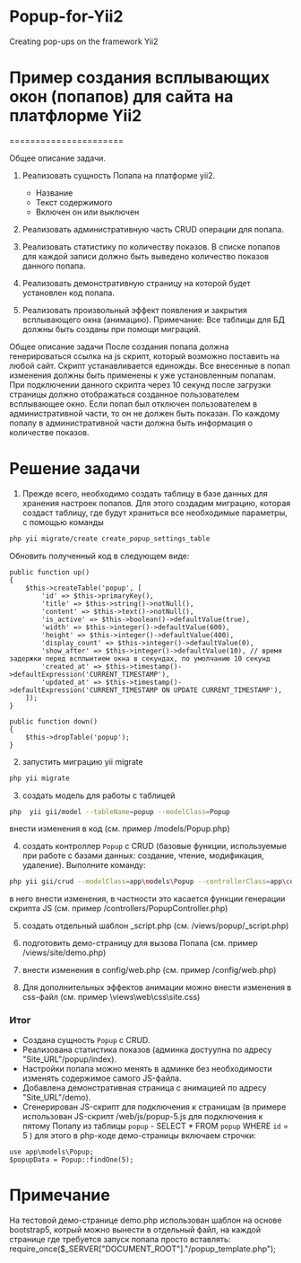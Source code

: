 # Popup-for-Yii2
Creating pop-ups on the framework Yii2

# Пример создания всплывающих окон (попапов) для сайта на платфлорме Yii2
======================

Общее описание задачи.

1. Реализовать сущность Попапа на платформе yii2.
	- Название
	- Текст содержимого
	- Включен он или выключен

2. Реализовать административную часть CRUD операции для попапа.

3. Реализовать статистику по количеству показов. 
В списке попапов для каждой записи должно быть выведено количество показов данного попапа.

4. Реализовать демонстративную страницу на которой будет установлен код попапа.

5. Реализовать произвольный эффект появления и закрытия всплывающего окна (анимацию).
Примечание: Все таблицы для БД должны быть созданы при помощи миграций.

Общее описание задачи
После создания попапа должна генерироваться ссылка на js скрипт, который возможно поставить на любой сайт. 
Скрипт устанавливается единожды. 
Все внесенные в попап изменения должны быть применены к уже установленным попапам.
При подключении данного скрипта через 10 секунд после загрузки страницы должно отображаться созданное пользователем всплывающее окно. 
Если попап был отключен пользователем в административной части, то он не должен быть показан.
По каждому попапу в административной части должна быть информация о количестве показов.

Решение задачи
======================

1. Прежде всего, необходимо создать таблицу в базе данных для хранения настроек попапов. 
Для этого создадим миграцию, которая создаст таблицу, где будут храниться все необходимые параметры, с помощью команды 
```bash
php yii migrate/create create_popup_settings_table
```
Обновить полученный код в следующем виде:

    public function up()
    {
        $this->createTable('popup', [
            'id' => $this->primaryKey(),
            'title' => $this->string()->notNull(),
            'content' => $this->text()->notNull(),
            'is_active' => $this->boolean()->defaultValue(true),
            'width' => $this->integer()->defaultValue(600),
            'height' => $this->integer()->defaultValue(400),
            'display_count' => $this->integer()->defaultValue(0),
            'show_after' => $this->integer()->defaultValue(10), // время задержки перед всплыитием окна в секундах, по умолчанию 10 секунд
            'created_at' => $this->timestamp()->defaultExpression('CURRENT_TIMESTAMP'),
            'updated_at' => $this->timestamp()->defaultExpression('CURRENT_TIMESTAMP ON UPDATE CURRENT_TIMESTAMP'),
        ]);
    }

    public function down()
    {
        $this->dropTable('popup');
    }

2. запустить миграцию yii migrate
```bash
php yii migrate
```
3. создать модель для работы с таблицей
```bash
php  yii gii/model --tableName=popup --modelClass=Popup
```
внести изменения в код (см. пример /models/Popup.php)

4. создать контроллер `Popup` с CRUD (базовые функции, используемые при работе с базами данных: создание, чтение, модификация, удаление).
Выполните команду: 
```bash
php yii gii/crud --modelClass=app\models\Popup --controllerClass=app\controllers\PopupController
```
в него внести изменения, в частности это касается функции генерации скрипта JS (см. пример /controllers/PopupController.php)

5. создать отдельный шаблон _script.php (см. /views/popup/_script.php)

6. подготовить демо-страницу для вызова Попапа (см. пример /views/site/demo.php)

7. внести изменения в config/web.php (см. пример /config/web.php)

8. Для дополнительных эффектов анимации можно внести изменения в css-файл (см. пример \views\web\css\site.css)

### Итог
- Создана сущность `Popup` с CRUD.
- Реализована статистика показов (админка достуупна по адресу "Site_URL"/popup/index).
- Настройки попапа можно менять в админке без необходимости изменять содержимое самого JS-файла.
- Добавлена демонстративная страница с анимацией по адресу "Site_URL"/demo).
- Сгенерирован JS-скрипт для подключения к страницам (в примере использован JS-скрипт /web/js/popup-5.js для подключения к пятому Попапу из таблицы `popup` - SELECT * FROM `popup` WHERE `id` = 5 )
для этого в php-коде демо-страницы включаем строчки:
```
use app\models\Popup;
$popupData = Popup::findOne(5);
```

Примечание
======================
На тестовой демо-странице demo.php использован шаблон на основе bootstrap5, котрый можно вынести в отдельный файл,
на каждой странице где требуется запуск попапа просто вставлять: require_once($_SERVER["DOCUMENT_ROOT"]."/popup_template.php");
